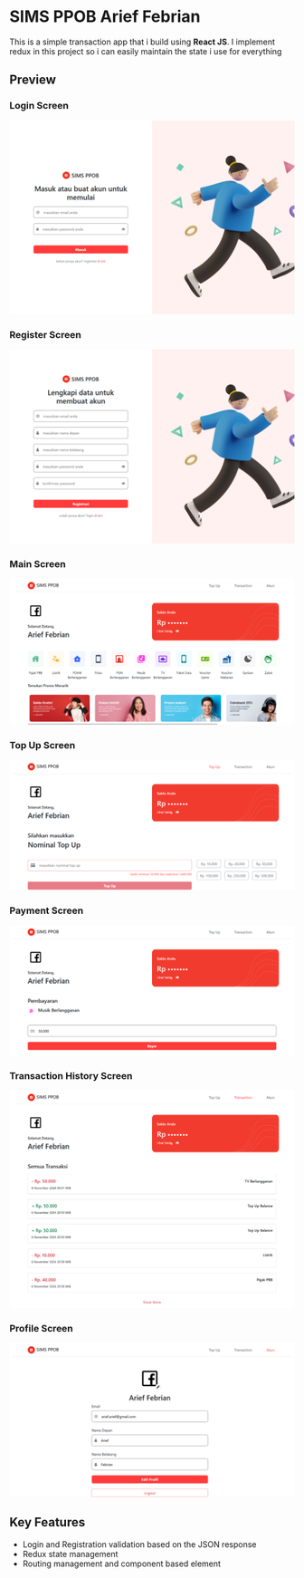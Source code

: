 # SIMS PPOB Arief Febrian

This is a simple transaction app that i build using **React JS**. I implement redux in this project so i can easily maintain the state i use for everything

## Preview

### Login Screen
![Preview](./public/ss1.png)

### Register Screen
![Preview](./public/ss5.png)

### Main Screen
![Preview](./public/ss3.png)

### Top Up Screen
![Preview](./public/ss6.png)

### Payment Screen
![Preview](./public/ss4.png)

### Transaction History Screen
![Preview](./public/ss7.png)

### Profile Screen
![Preview](./public/ss2.png)


## Key Features

- Login and Registration validation based on the JSON response
- Redux state management
- Routing management and component based element

